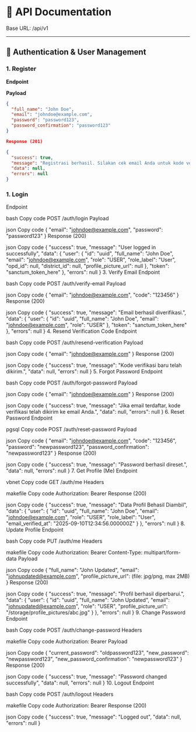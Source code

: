# 📌 API Documentation

Base URL:
/api/v1

---

## 🔑 Authentication & User Management

### 1. Register

**Endpoint**


**Payload**

```json
{
  "full_name": "John Doe",
  "email": "johndoe@example.com",
  "password": "password123",
  "password_confirmation": "password123"
}

Response (201)

{
  "success": true,
  "message": "Registrasi berhasil. Silakan cek email Anda untuk kode verifikasi.",
  "data": null,
  "errors": null
}

```

### 1. Login
Endpoint

bash
Copy code
POST /auth/login
Payload

json
Copy code
{
  "email": "johndoe@example.com",
  "password": "password123"
}
Response (200)

json
Copy code
{
  "success": true,
  "message": "User logged in successfully",
  "data": {
    "user": {
      "id": "uuid",
      "full_name": "John Doe",
      "email": "johndoe@example.com",
      "role": "USER",
      "role_label": "User",
      "opd_id": null,
      "district_id": null,
      "profile_picture_url": null
    },
    "token": "sanctum_token_here"
  },
  "errors": null
}
3. Verify Email
Endpoint

bash
Copy code
POST /auth/verify-email
Payload

json
Copy code
{
  "email": "johndoe@example.com",
  "code": "123456"
}
Response (200)

json
Copy code
{
  "success": true,
  "message": "Email berhasil diverifikasi.",
  "data": {
    "user": {
      "id": "uuid",
      "full_name": "John Doe",
      "email": "johndoe@example.com",
      "role": "USER"
    },
    "token": "sanctum_token_here"
  },
  "errors": null
}
4. Resend Verification Code
Endpoint

bash
Copy code
POST /auth/resend-verification
Payload

json
Copy code
{
  "email": "johndoe@example.com"
}
Response (200)

json
Copy code
{
  "success": true,
  "message": "Kode verifikasi baru telah dikirim.",
  "data": null,
  "errors": null
}
5. Forgot Password
Endpoint

bash
Copy code
POST /auth/forgot-password
Payload

json
Copy code
{
  "email": "johndoe@example.com"
}
Response (200)

json
Copy code
{
  "success": true,
  "message": "Jika email terdaftar, kode verifikasi telah dikirim ke email Anda.",
  "data": null,
  "errors": null
}
6. Reset Password
Endpoint

pgsql
Copy code
POST /auth/reset-password
Payload

json
Copy code
{
  "email": "johndoe@example.com",
  "code": "123456",
  "password": "newpassword123",
  "password_confirmation": "newpassword123"
}
Response (200)

json
Copy code
{
  "success": true,
  "message": "Password berhasil direset.",
  "data": null,
  "errors": null
}
7. Get Profile (Me)
Endpoint

vbnet
Copy code
GET /auth/me
Headers

makefile
Copy code
Authorization: Bearer <token>
Response (200)

json
Copy code
{
  "success": true,
  "message": "Data Profil Behasil Diambil",
  "data": {
    "user": {
      "id": "uuid",
      "full_name": "John Doe",
      "email": "johndoe@example.com",
      "role": "USER",
      "role_label": "User",
      "email_verified_at": "2025-09-10T12:34:56.000000Z"
    }
  },
  "errors": null
}
8. Update Profile
Endpoint

bash
Copy code
PUT /auth/me
Headers

makefile
Copy code
Authorization: Bearer <token>
Content-Type: multipart/form-data
Payload

json
Copy code
{
  "full_name": "John Updated",
  "email": "johnupdated@example.com",
  "profile_picture_url": (file: jpg/png, max 2MB)
}
Response (200)

json
Copy code
{
  "success": true,
  "message": "Profil berhasil diperbarui.",
  "data": {
    "user": {
      "id": "uuid",
      "full_name": "John Updated",
      "email": "johnupdated@example.com",
      "role": "USER",
      "profile_picture_url": "/storage/profile_pictures/abc.jpg"
    }
  },
  "errors": null
}
9. Change Password
Endpoint

bash
Copy code
POST /auth/change-password
Headers

makefile
Copy code
Authorization: Bearer <token>
Payload

json
Copy code
{
  "current_password": "oldpassword123",
  "new_password": "newpassword123",
  "new_password_confirmation": "newpassword123"
}
Response (200)

json
Copy code
{
  "success": true,
  "message": "Password changed successfully",
  "data": null,
  "errors": null
}
10. Logout
Endpoint

bash
Copy code
POST /auth/logout
Headers

makefile
Copy code
Authorization: Bearer <token>
Response (200)

json
Copy code
{
  "success": true,
  "message": "Logged out",
  "data": null,
  "errors": null
}

